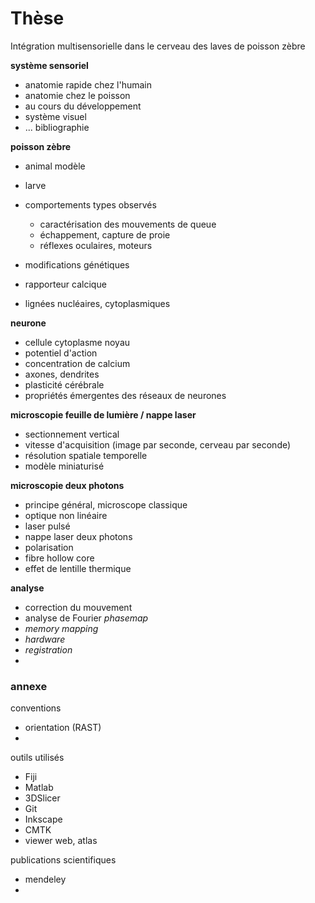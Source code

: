 # Thèse





Intégration multisensorielle dans le cerveau des laves de poisson zèbre







**système sensoriel**

- anatomie rapide chez l'humain
- anatomie chez le poisson 
- au cours du développement
- système visuel
- ... bibliographie

**poisson zèbre**

- animal modèle
- larve 
- comportements types observés
  - caractérisation des mouvements de queue
  - échappement, capture de proie
  - réflexes oculaires, moteurs

- modifications génétiques
- rapporteur calcique
- lignées nucléaires, cytoplasmiques

**neurone**

- cellule cytoplasme noyau
- potentiel d'action
- concentration de calcium
- axones, dendrites
- plasticité cérébrale
- propriétés émergentes des réseaux de neurones

**microscopie feuille de lumière / nappe laser**

- sectionnement vertical
- vitesse d'acquisition (image par seconde, cerveau par seconde)
- résolution spatiale temporelle
- modèle miniaturisé

**microscopie deux photons**

- principe général, microscope classique
- optique non linéaire
- laser pulsé
- nappe laser deux photons
- polarisation
- fibre hollow core
- effet de lentille thermique

**analyse**

- correction du mouvement
- analyse de Fourier *phasemap*
- *memory mapping*
- *hardware*
- *registration*
- 



### annexe

conventions

- orientation (RAST)
- 

outils utilisés

- Fiji
- Matlab
- 3DSlicer
- Git
- Inkscape
- CMTK
- viewer web, atlas

publications scientifiques

- mendeley
- 